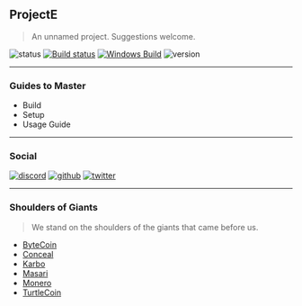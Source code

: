 ## ProjectE
> An unnamed project. Suggestions welcome.

![status](https://img.shields.io/badge/Status-Not%20Ready-orange)
[![Build status](https://ci.appveyor.com/api/projects/status/6lpfel35swkpuw1l?svg=true)](https://ci.appveyor.com/project/En4orcer/project)
[![Windows Build](https://img.shields.io/badge/Windows%20Build-DOWNLOAD-blue)](https://ci.appveyor.com/project/En4orcer/project/build/artifacts)
![version](https://img.shields.io/badge/Version-0.0.1-blue)

***

### Guides to Master
- Build
- Setup
- Usage Guide

***

### Social

[![discord](https://github.com/project-en4orcer/Assets/blob/master/social-icons/bubble/discord-50px.png)](https://discord.gg/PHyGJjg)
[![github](https://github.com/project-en4orcer/Assets/blob/master/social-icons/bubble/github-50px.png)](https://github.com/project-en4orcer)
[![twitter](https://github.com/project-en4orcer/Assets/blob/master/social-icons/bubble/twitter-50px.png)](https://twitter.com/deven4orcer)

***

### Shoulders of Giants
> We stand on the shoulders of the giants that came before us.

- [ByteCoin](https://bytecoin.org/)
- [Conceal](https://conceal.network/)
- [Karbo](https://karbo.io/)
- [Masari](https://getmasari.org/)
- [Monero](https://www.getmonero.org/)
- [TurtleCoin](https://turtlecoin.lol/)
